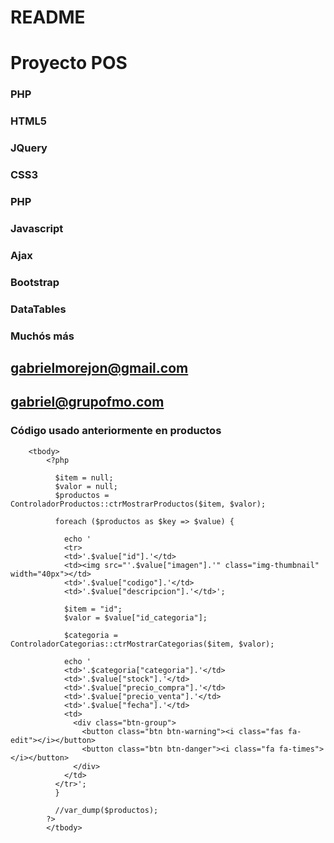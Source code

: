 # README #
# Proyecto POS

### PHP
### HTML5
### JQuery
### CSS3
### PHP
### Javascript
### Ajax
### Bootstrap
### DataTables
### Much&oacute;s m&aacute;s



## gabrielmorejon@gmail.com
## gabriel@grupofmo.com


### Código usado anteriormente en productos

        <tbody>
            <?php

              $item = null;
              $valor = null;
              $productos = ControladorProductos::ctrMostrarProductos($item, $valor);

              foreach ($productos as $key => $value) {

                echo '
                <tr>
                <td>'.$value["id"].'</td>
                <td><img src="'.$value["imagen"].'" class="img-thumbnail" width="40px"></td>
                <td>'.$value["codigo"].'</td>
                <td>'.$value["descripcion"].'</td>';
                
                $item = "id";
                $valor = $value["id_categoria"];

                $categoria = ControladorCategorias::ctrMostrarCategorias($item, $valor);

                echo '
                <td>'.$categoria["categoria"].'</td>
                <td>'.$value["stock"].'</td>  
                <td>'.$value["precio_compra"].'</td>
                <td>'.$value["precio_venta"].'</td>
                <td>'.$value["fecha"].'</td>
                <td>
                  <div class="btn-group">
                    <button class="btn btn-warning"><i class="fas fa-edit"></i></button>
                    <button class="btn btn-danger"><i class="fa fa-times"></i></button>
                  </div>
                </td>
              </tr>';
              }

              //var_dump($productos);
            ?>                              
            </tbody>      
